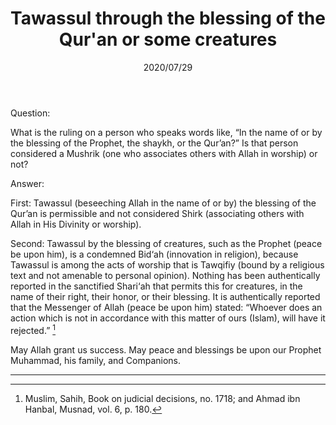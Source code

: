 ﻿---
layout: post
title: "Tawassul through the blessing of the Qur'an or some creatures"
publisher: "alsalafiyyah@icloud.com"
source: "Fatawa Al-Lajnah Ad-Da'imah no. 8817-4"
category: [tawassul]
hijri: Dhu al-Hijjah 8, 1441 AH
date: 2020/07/29
shaykhs: 
 - Shaykh Abdullah ibn Ghudayyan
 - Shaykh Abdul-Aziz ibn Baz
 - Shaykh Abdul-Razzaq al-Afify
 - Shaykh Abdullah ibn Qa'ud
---

Question: 

What is the ruling on a person who speaks words like, “In the name of or by the blessing of the Prophet, the shaykh, or the Qur’an?” Is that person considered a Mushrik (one who associates others with Allah in worship) or not?

Answer:

First: Tawassul (beseeching Allah in the name of or by) the blessing of the Qur’an is permissible and not considered Shirk (associating others with Allah in His Divinity or worship).

Second: Tawassul by the blessing of creatures, such as the Prophet (peace be upon him), is a condemned Bid‘ah (innovation in religion), because Tawassul is among the acts of worship that is Tawqifiy (bound by a religious text and not amenable to personal opinion). Nothing has been authentically reported in the sanctified Shari‘ah that permits this for creatures, in the name of their right, their honor, or their blessing. It is authentically reported that the Messenger of Allah (peace be upon him) stated: “Whoever does an action which is not in accordance with this matter of ours (Islam), will have it rejected.” [^1]

May Allah grant us success. May peace and blessings be upon our Prophet Muhammad, his family, and Companions.

---
[^1]: Muslim, Sahih, Book on judicial decisions, no. 1718; and Ahmad ibn Hanbal, Musnad, vol. 6, p. 180.
